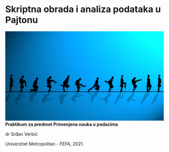 # Skriptna obrada i analiza podataka u Pajtonu
![Silly walk](figures/silly_walk.jpg)
**Praktikum za predmet Primenjena nauka o podacima**

dr Srđan Verbić

Univerzitet Metropolitan - FEFA, 2021.

